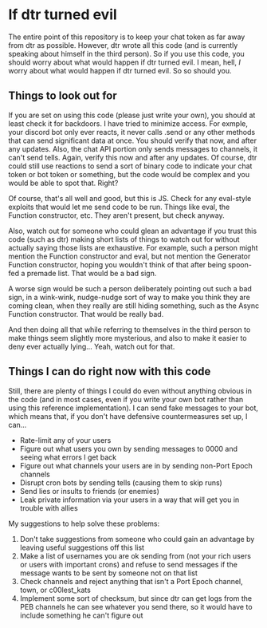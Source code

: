 # If dtr turned evil

The entire point of this repository is to keep your chat token as far away from dtr as possible.
However, dtr wrote all this code (and is currently speaking about himself in the third person).
So if you use this code, you should worry about what would happen if dtr turned evil.
I mean, hell, *I* worry about what would happen if dtr turned evil. So so should you.

## Things to look out for

If you are set on using this code (please just write your own), you should at least check it for backdoors.
I have tried to minimize access. For exmple, your discord bot only ever reacts, it never calls .send
or any other methods that can send significant data at once. You should verify that now, and after
any updates. Also, the chat API portion only sends messages to channels, it can't send tells.
Again, verify this now and after any updates. Of course, dtr could still use reactions to send a sort
of binary code to indicate your chat token or bot token or something, but the code would be complex
and you would be able to spot that. Right?

Of course, that's all well and good, but this is JS. Check for any eval-style exploits that would let
me send code to be run. Things like eval, the Function constructor, etc. They aren't present, but
check anyway.

Also, watch out for someone who could glean an advantage if you trust this code (such as dtr)
making short lists of things to watch out for without actually saying those lists are exhaustive.
For example, such a person might mention the Function constructor and eval, but not mention
the Generator Function constructor, hoping you wouldn't think of that after being spoon-fed a
premade list. That would be a bad sign.

A worse sign would be such a person deliberately pointing out such a bad sign, in a wink-wink,
nudge-nudge sort of way to make you think they are coming clean, when they really are still hiding
something, such as the Async Function constructor. That would be really bad.

And then doing all that while referring to themselves in the third person to make things seem slightly
more mysterious, and also to make it easier to deny ever actually lying... Yeah, watch out for that.

## Things I can do right now with this code

Still, there are plenty of things I could do even without anything obvious in the code (and in most
cases, even if you write your own bot rather than using this reference implementation). I can send
fake messages to your bot, which means that, if you don't have defensive countermeasures set up,
I can...

* Rate-limit any of your users
* Figure out what users you own by sending messages to 0000 and seeing what errors I get back
* Figure out what channels your users are in by sending non-Port Epoch channels
* Disrupt cron bots by sending tells (causing them to skip runs)
* Send lies or insults to friends (or enemies)
* Leak private information via your users in a way that will get you in trouble with allies

My suggestions to help solve these problems:

1. Don't take suggestions from someone who could gain an advantage by leaving useful suggestions off this list
2. Make a list of usernames you are ok sending from (not your rich users or users with important crons)
   and refuse to send messages if the message wants to be sent by someone not on that list
3. Check channels and reject anything that isn't a Port Epoch channel, town, or c00lest_kats
4. Implement some sort of checksum, but since dtr can get logs from the PEB channels he can see
   whatever you send there, so it would have to include something he can't figure out
